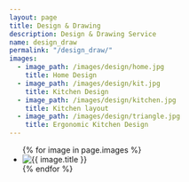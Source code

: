 ```yaml
---
layout: page
title: Design & Drawing
description: Design & Drawing Service
name: design_draw
permalink: "/design_draw/"
images:
  - image_path: /images/design/home.jpg
    title: Home Design
  - image_path: /images/design/kit.jpg
    title: Kitchen Design
  - image_path: /images/design/kitchen.jpg
    title: Kitchen layout
  - image_path: /images/design/triangle.jpg
    title: Ergonomic Kitchen Design
---
```

<ul class="photo-gallery">
  {% for image in page.images %}
    <li>
    <img src="{{ image.image_path }}" alt="{{ image.title }}"/>
    </li>
    {% endfor %}
</ul>
